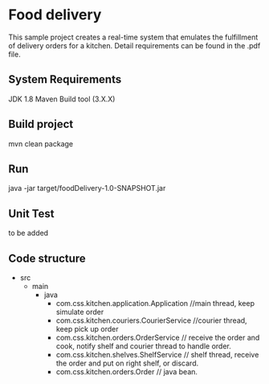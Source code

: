 # Food delivery
This sample project creates a real-time system that emulates the fulfillment of delivery orders for a kitchen. 
Detail requirements can be found in the .pdf file.

## System Requirements
JDK 1.8
Maven Build tool (3.X.X)

## Build project
mvn clean package

## Run
java -jar target/foodDelivery-1.0-SNAPSHOT.jar

## Unit Test
to be added

## Code structure
- src
    - main
        - java
            - com.css.kitchen.application.Application //main thread, keep simulate order
            - com.css.kitchen.couriers.CourierService //courier thread, keep pick up order
            - com.css.kitchen.orders.OrderService // receive the order and cook, notify shelf and courier thread to handle order.
            - com.css.kitchen.shelves.ShelfService // shelf thread, receive the order and put on right shelf, or discard.
            - com.css.kitchen.orders.Order // java bean.
